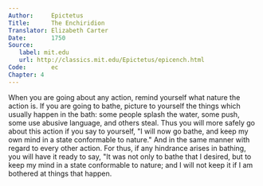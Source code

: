 ```yaml
---
Author:     Epictetus  
Title:      The Enchiridion  
Translator: Elizabeth Carter  
Date:       1750  
Source:
   label: mit.edu
   url: http://classics.mit.edu/Epictetus/epicench.html
Code:       ec  
Chapter: 4
---
```


When you are going about any action, remind yourself what nature the action is.
If you are going to bathe, picture to yourself the things which usually happen
in the bath: some people splash the water, some push, some use abusive
language, and others steal. Thus you will more safely go about this action if
you say to yourself, "I will now go bathe, and keep my own mind in a state
conformable to nature." And in the same manner with regard to every other
action. For thus, if any hindrance arises in bathing, you will have it ready to
say, "It was not only to bathe that I desired, but to keep my mind in a state
conformable to nature; and I will not keep it if I am bothered at things that
happen.


